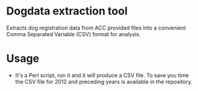 Dogdata extraction tool
=======================

Extracts dog registration data from ACC provided files into a convenient Comma Separated Variable (CSV) format for analysis.

Usage
=====
* It's a Perl script, run it and it will produce a CSV file. To save you time the CSV file for 2012 and preceding years is available in the repository.
